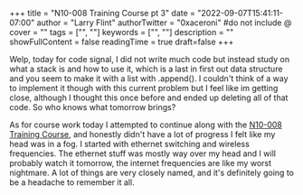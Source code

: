 +++
title = "N10-008 Training Course pt 3"
date = "2022-09-07T15:41:11-07:00"
author = "Larry Flint"
authorTwitter = "0xaceroni" #do not include @
cover = ""
tags = ["", ""]
keywords = ["", ""]
description = ""
showFullContent = false
readingTime = true
draft=false
+++

Welp, today for code signal, I did not write much code but instead study on what a stack is and how to use it, which is a last in first out data structure and you seem to make it with a list with .append(). I couldn't think of a way to implement it though with this current problem but I feel like im getting close, although I thought this once before and ended up deleting all of that code. So who knows what tomorrow brings?

As for course work today I attempted to continue along with the [N10-008 Training Course](https://www.professormesser.com/network-plus/n10-008/n10-008-video/n10-008-training-course/), and honestly didn't have a lot of progress I felt like my head was in a fog. I started with ethernet switching and wireless frequencies. The ethernet stuff was mostly way over my head and I will probably watch it tomorrow, the internet frequencies are like my worst nightmare. A lot of things are very closely named, and it's definitely going to be a headache to remember it all.
